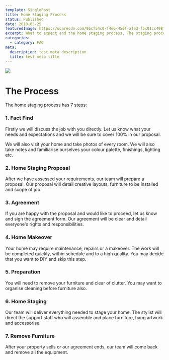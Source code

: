 ```yaml
---
template: SinglePost
title: Home Staging Process
status: Published
date: 2018-05-25
featuredImage: https://ucarecdn.com/9bcf54c0-f4e6-450f-afe3-f5c01cc498f0/-/crop/2764x1620/0,0/-/preview/
excerpt: What to expect and the home staging process. The staging process consist of 7 steps. Firstly we will discuss the job with you directly. Let us know what your needs and expectations 
categories:
  - category: FAQ
meta:
  description: test meta description
  title: test meta title
---
```

![](https://ucarecdn.com/af3c21e2-1c97-44f0-a059-676898b61592/)

# The Process

The home staging process has 7 steps:

### 1. Fact Find

Firstly we will discuss the job with you directly. Let us know what your needs and expectations and we will be sure to cover 100% in our proposal.

We will also visit your home and take photos of every room. We will also take notes and familiarise ourselves your colour palette, finishings, lighting etc.

### 2. Home Staging Proposal

After we have assessed your requirements, our team will prepare a proposal. Our proposal will detail creative layouts, furniture to be installed and scope of job.

### 3. Agreement

If you are happy with the proposal and would like to proceed, let us know and sign the agreement form. Our agreement will be clear and detail everyone's rights and responsibilities.

### 4. Home Makeover

Your home may require maintenance, repairs or a makeover. The work will be completed quickly, within schedule and to a high quality. You may decide that you want to DIY and skip this step.

### 5. Preparation

You will need to remove your furniture and clear of clutter. You may want to organise cleaning before furniture also.

### 6. Home Staging

Our team will deliver everything needed to stage your home. The stylist will direct the support staff who will assemble  and place furniture, hang artwork and accessorise. 

### 7. Remove Furniture

After your property sells or our agreement ends, our team will come back and remove all the equipment.